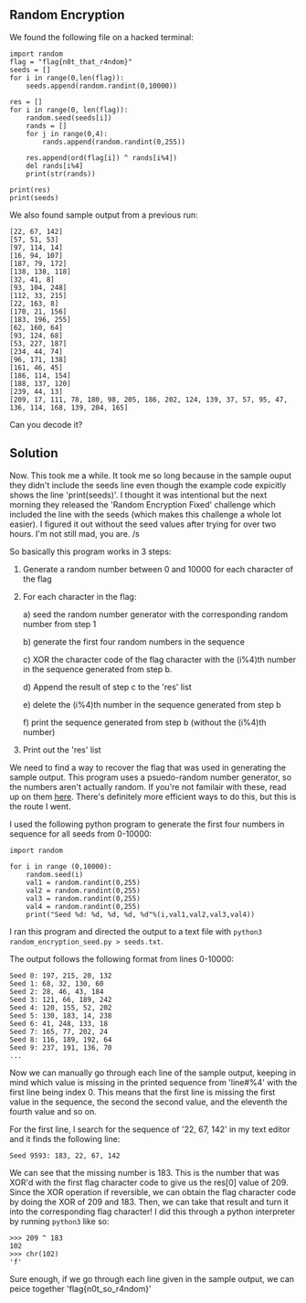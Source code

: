 ## Random Encryption ##

We found the following file on a hacked terminal:

```
import random
flag = "flag{n0t_that_r4ndom}"
seeds = []
for i in range(0,len(flag)):
    seeds.append(random.randint(0,10000))

res = []
for i in range(0, len(flag)):
    random.seed(seeds[i])
    rands = []
    for j in range(0,4):
        rands.append(random.randint(0,255))

    res.append(ord(flag[i]) ^ rands[i%4])
    del rands[i%4]
    print(str(rands))

print(res)
print(seeds)
```



We also found sample output from a previous run:

```
[22, 67, 142]
[57, 51, 53]
[97, 114, 14]
[16, 94, 107]
[187, 79, 172]
[138, 138, 118]
[32, 41, 8]
[93, 104, 248]
[112, 33, 215]
[22, 163, 8]
[170, 21, 156]
[183, 196, 255]
[62, 160, 64]
[93, 124, 68]
[53, 227, 187]
[234, 44, 74]
[96, 171, 138]
[161, 46, 45]
[186, 114, 154]
[188, 137, 120]
[239, 44, 13]
[209, 17, 111, 78, 180, 98, 205, 186, 202, 124, 139, 37, 57, 95, 47, 136, 114, 168, 139, 204, 165]
```

Can you decode it?

## Solution ##

Now. This took me a while. It took me so long because in the sample ouput they didn't include the seeds line even though the example code expicitly shows the line 'print(seeds)'. I thought it was intentional but the next morning they released the 'Random Encryption Fixed' challenge which included the line with the seeds (which makes this challenge a whole lot easier). I figured it out without the seed values after trying for over two hours. I'm not still mad, you are. /s

So basically this program works in 3 steps:

1. Generate a random number between 0 and 10000 for each character of the flag

2. For each character in the flag:

    a) seed the random number generator with the corresponding random number from step 1
    
    b) generate the first four random numbers in the sequence
    
    c) XOR the character code of the flag character with the (i%4)th number in the sequence generated from step b.
    
    d) Append the result of step c to the 'res' list
    
    e) delete the (i%4)th number in the sequence generated from step b
    
    f) print the sequence generated from step b (without the (i%4)th number)
    
3. Print out the 'res' list

We need to find a way to recover the flag that was used in generating the sample output. This program uses a psuedo-random number generator, so the numbers aren't actually random. If you're not familair with these, read up on them [here](https://www.geeksforgeeks.org/pseudo-random-number-generator-prng/). There's definitely more efficient ways to do this, but this is the route I went.

I used the following python program to generate the first four numbers in sequence for all seeds from 0-10000:

```
import random

for i in range (0,10000):
    random.seed(i)
    val1 = random.randint(0,255)
    val2 = random.randint(0,255)
    val3 = random.randint(0,255)
    val4 = random.randint(0,255)
    print("Seed %d: %d, %d, %d, %d"%(i,val1,val2,val3,val4))
```

I ran this program and directed the output to a text file with `python3 random_encryption_seed.py > seeds.txt`.

The output follows the following format from lines 0-10000:

```
Seed 0: 197, 215, 20, 132
Seed 1: 68, 32, 130, 60
Seed 2: 28, 46, 43, 184
Seed 3: 121, 66, 189, 242
Seed 4: 120, 155, 52, 202
Seed 5: 130, 183, 14, 238
Seed 6: 41, 248, 133, 18
Seed 7: 165, 77, 202, 24
Seed 8: 116, 189, 192, 64
Seed 9: 237, 191, 136, 70
...
```

Now we can manually go through each line of the sample output, keeping in mind which value is missing in the printed sequence from 'line#%4' with the first line being index 0. This means that the first line is missing the first value in the sequence, the second the second value, and the eleventh the fourth value and so on.

For the first line, I search for the sequence of '22, 67, 142' in my text editor and it finds the following line:

    Seed 9593: 183, 22, 67, 142
    
We can see that the missing number is 183. This is the number that was XOR'd with the first flag character code to give us the res[0] value of 209. Since the XOR operation if reversible, we can obtain the flag character code by doing the XOR of 209 and 183. Then, we can take that result and turn it into the corresponding flag character! I did this through a python interpreter by running `python3` like so:

```
>>> 209 ^ 183
102
>>> chr(102)
'f'
```

Sure enough, if we go through each line given in the sample output, we can peice together 'flag{n0t_so_r4ndom}'
